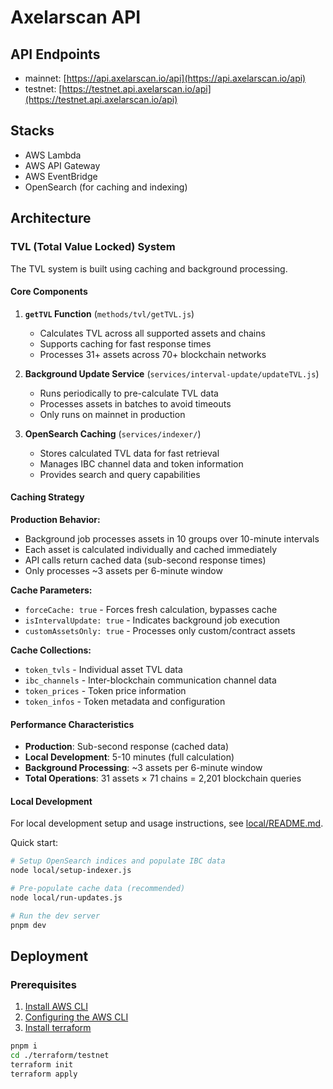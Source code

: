 # Axelarscan API

## API Endpoints

- mainnet: [https://api.axelarscan.io/api](https://api.axelarscan.io/api)
- testnet: [https://testnet.api.axelarscan.io/api](https://testnet.api.axelarscan.io/api)

## Stacks

- AWS Lambda
- AWS API Gateway
- AWS EventBridge
- OpenSearch (for caching and indexing)

## Architecture

### TVL (Total Value Locked) System

The TVL system is built using caching and background processing.

#### Core Components

1. **`getTVL` Function** (`methods/tvl/getTVL.js`)
   - Calculates TVL across all supported assets and chains
   - Supports caching for fast response times
   - Processes 31+ assets across 70+ blockchain networks

2. **Background Update Service** (`services/interval-update/updateTVL.js`)
   - Runs periodically to pre-calculate TVL data
   - Processes assets in batches to avoid timeouts
   - Only runs on mainnet in production

3. **OpenSearch Caching** (`services/indexer/`)
   - Stores calculated TVL data for fast retrieval
   - Manages IBC channel data and token information
   - Provides search and query capabilities

#### Caching Strategy

**Production Behavior:**
- Background job processes assets in 10 groups over 10-minute intervals
- Each asset is calculated individually and cached immediately
- API calls return cached data (sub-second response times)
- Only processes ~3 assets per 6-minute window

**Cache Parameters:**
- `forceCache: true` - Forces fresh calculation, bypasses cache
- `isIntervalUpdate: true` - Indicates background job execution
- `customAssetsOnly: true` - Processes only custom/contract assets

**Cache Collections:**
- `token_tvls` - Individual asset TVL data
- `ibc_channels` - Inter-blockchain communication channel data
- `token_prices` - Token price information
- `token_infos` - Token metadata and configuration

#### Performance Characteristics

- **Production**: Sub-second response (cached data)
- **Local Development**: 5-10 minutes (full calculation)
- **Background Processing**: ~3 assets per 6-minute window
- **Total Operations**: 31 assets × 71 chains = 2,201 blockchain queries

#### Local Development

For local development setup and usage instructions, see [local/README.md](local/README.md).

Quick start:
```bash
# Setup OpenSearch indices and populate IBC data
node local/setup-indexer.js

# Pre-populate cache data (recommended)
node local/run-updates.js

# Run the dev server
pnpm dev
```

## Deployment

### Prerequisites

1. [Install AWS CLI](https://docs.aws.amazon.com/cli/latest/userguide/getting-started-prereqs.html)
2. [Configuring the AWS CLI](https://docs.aws.amazon.com/cli/latest/userguide/cli-chap-configure.html)
3. [Install terraform](https://learn.hashicorp.com/tutorials/terraform/install-cli)

```bash
pnpm i
cd ./terraform/testnet
terraform init
terraform apply
```
